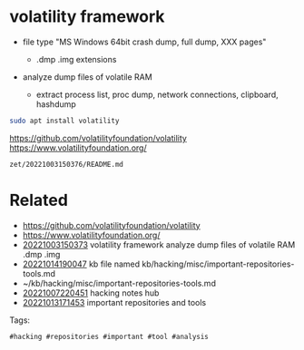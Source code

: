 # volatility framework

- file type "MS Windows 64bit crash dump, full dump, XXX pages"
  - .dmp .img extensions

- analyze dump files of volatile RAM
  - extract process list, proc dump, network connections, clipboard, hashdump
```bash
sudo apt install volatility
```
https://github.com/volatilityfoundation/volatility
https://www.volatilityfoundation.org/

` zet/20221003150376/README.md `

# Related

- <https://github.com/volatilityfoundation/volatility>
- <https://www.volatilityfoundation.org/>
- [20221003150373](/zet/20221003150373/README.md) volatility framework analyze dump files of volatile RAM .dmp .img
- [20221014190047](/zet/20221014190047/README.md) kb file named kb/hacking/misc/important-repositories-tools.md
- ~/kb/hacking/misc/important-repositories-tools.md
- [20221007220451](/zet/20221007220451/README.md) hacking notes hub
- [20221013171453](/zet/20221013171453/README.md) important repositories and tools

Tags:

    #hacking #repositories #important #tool #analysis
